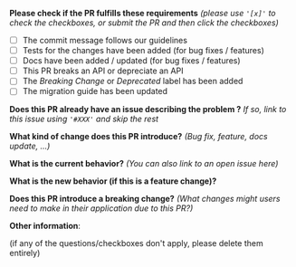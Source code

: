**Please check if the PR fulfills these requirements** *(please use `'[x]'` to check the checkboxes, or submit the PR and then click the checkboxes)*
- [ ] The commit message follows our guidelines
- [ ] Tests for the changes have been added (for bug fixes / features)
- [ ] Docs have been added / updated (for bug fixes / features)
- [ ] This PR breaks an API or depreciate an API
- [ ] The *Breaking Change* or *Deprecated* label has been added
- [ ] The migration guide has been updated

**Does this PR already have an issue describing the problem ?** *If so, link to this issue using `'#XXX'` and skip the rest*



**What kind of change does this PR introduce?** *(Bug fix, feature, docs update, ...)*



**What is the current behavior?** *(You can also link to an open issue here)*



**What is the new behavior (if this is a feature change)?**



**Does this PR introduce a breaking change?** *(What changes might users need to make in their application due to this PR?)*



**Other information**:

(if any of the questions/checkboxes don't apply, please delete them entirely)
